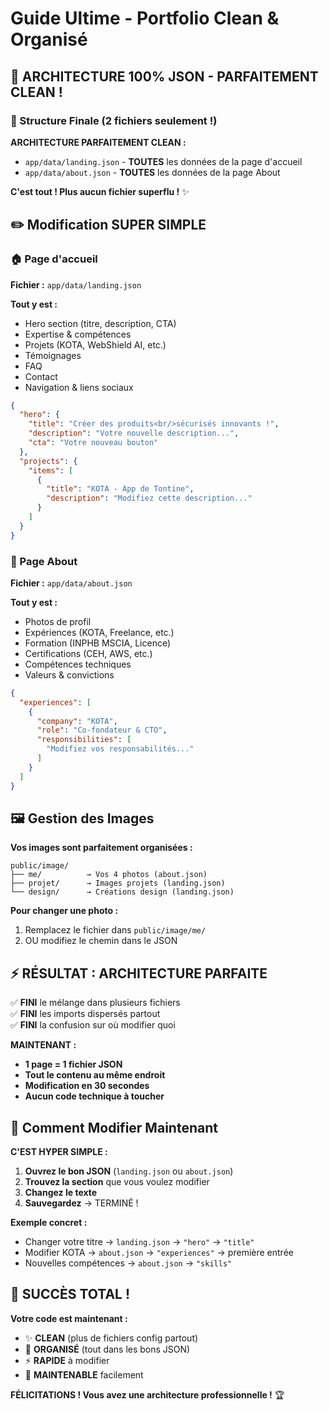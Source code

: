 # Guide Ultime - Portfolio Clean & Organisé

## 🎯 ARCHITECTURE 100% JSON - PARFAITEMENT CLEAN !

### 📁 Structure Finale (2 fichiers seulement !)

**ARCHITECTURE PARFAITEMENT CLEAN :**

- `app/data/landing.json` - **TOUTES** les données de la page d'accueil
- `app/data/about.json` - **TOUTES** les données de la page About

**C'est tout ! Plus aucun fichier superflu !** ✨

## ✏️ Modification SUPER SIMPLE

### 🏠 Page d'accueil 
**Fichier :** `app/data/landing.json`

**Tout y est :**
- Hero section (titre, description, CTA)
- Expertise & compétences  
- Projets (KOTA, WebShield AI, etc.)
- Témoignages
- FAQ
- Contact
- Navigation & liens sociaux

```json
{
  "hero": {
    "title": "Créer des produits<br/>sécurisés innovants !",
    "description": "Votre nouvelle description...",
    "cta": "Votre nouveau bouton"
  },
  "projects": {
    "items": [
      {
        "title": "KOTA - App de Tontine",
        "description": "Modifiez cette description..."
      }
    ]
  }
}
```

### 👤 Page About
**Fichier :** `app/data/about.json`

**Tout y est :**
- Photos de profil
- Expériences (KOTA, Freelance, etc.)
- Formation (INPHB MSCIA, Licence)
- Certifications (CEH, AWS, etc.)
- Compétences techniques
- Valeurs & convictions

```json
{
  "experiences": [
    {
      "company": "KOTA",
      "role": "Co-fondateur & CTO", 
      "responsibilities": [
        "Modifiez vos responsabilités..."
      ]
    }
  ]
}
```

## 🖼️ Gestion des Images

**Vos images sont parfaitement organisées :**

```
public/image/
├── me/          → Vos 4 photos (about.json)
├── projet/      → Images projets (landing.json)  
└── design/      → Créations design (landing.json)
```

**Pour changer une photo :**
1. Remplacez le fichier dans `public/image/me/`
2. OU modifiez le chemin dans le JSON

## ⚡ RÉSULTAT : ARCHITECTURE PARFAITE

✅ **FINI** le mélange dans plusieurs fichiers  
✅ **FINI** les imports dispersés partout  
✅ **FINI** la confusion sur où modifier quoi  

**MAINTENANT :**
- **1 page = 1 fichier JSON**  
- **Tout le contenu au même endroit**  
- **Modification en 30 secondes**  
- **Aucun code technique à toucher**

## 🚀 Comment Modifier Maintenant

**C'EST HYPER SIMPLE :**

1. **Ouvrez le bon JSON** (`landing.json` ou `about.json`)
2. **Trouvez la section** que vous voulez modifier  
3. **Changez le texte**  
4. **Sauvegardez** → TERMINÉ !

**Exemple concret :**
- Changer votre titre → `landing.json` → `"hero"` → `"title"`
- Modifier KOTA → `about.json` → `"experiences"` → première entrée
- Nouvelles compétences → `about.json` → `"skills"`

## 🎉 SUCCÈS TOTAL !

**Votre code est maintenant :**
- ✨ **CLEAN** (plus de fichiers config partout)
- 🎯 **ORGANISÉ** (tout dans les bons JSON)  
- ⚡ **RAPIDE** à modifier
- 🔧 **MAINTENABLE** facilement

**FÉLICITATIONS ! Vous avez une architecture professionnelle !** 🏆